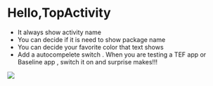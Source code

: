 Hello,TopActivity
===============

* It always show activity name
* You can decide if it is need to show package name
* You can decide your favorite color that text shows
* Add a autocompelete switch . When you are testing a TEF app or Baseline app , switch it on and surprise makes!!!

![](http://)
